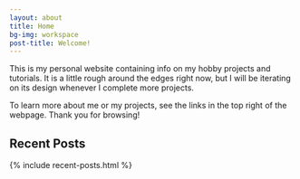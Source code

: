 ```yaml
---
layout: about
title: Home
bg-img: workspace
post-title: Welcome!
---
```


This is my personal website containing info on my hobby projects and tutorials.
It is a little rough around the edges right now, but I will be iterating on its
design whenever I complete more projects.

To learn more about me or my projects, see the links in the top right of the
webpage. Thank you for browsing!

## Recent Posts
{% include recent-posts.html %}
